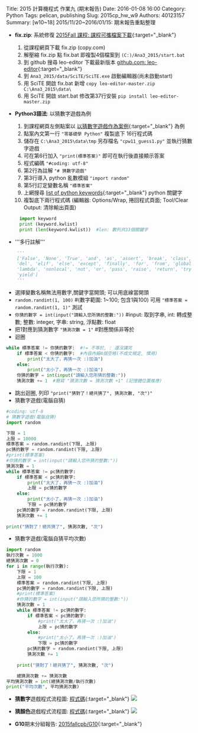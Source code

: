 Title: 2015 計算機程式 作業九 (期末報告)
Date: 2016-01-08 16:00
Category: Python
Tags: pelican, publishing
Slug: 2015cp_hw_w9
Authors: 40123157
Summary: [w10~18] 2015/11/20~2016/01/15: 期末報告重點整理







  * **fix.zip**: 系統修復 [2015Fall 課程: 課程可攜檔案下載](http://wordpress-2015course.rhcloud.com/?page_id=3633){:target="_blank"}
    1. 從課程網頁下載 fix.zip (copy.com)
    2. 解壓縮 fix.zip 點 fix.bat 即複製4個檔案到 `(C:)/Ana3_2015/start.bat`
    3. 到 github 搜尋 leo-editor 下載最新版本 [github.com: leo-editor](https://github.com/leo-editor/leo-editor){:target="_blank"}
    4. 到 `Ana3_2015/data/SciTE/SciTE.exe` 啟動編輯器(尚未啟動start)
    5. 用 SciTE 開啟 fix.bat 新增 `copy leo-editor-master.zip C:\Ana3_2015\data\`
    6. 用 SciTE 開啟 start.bat 修改第37行安裝 `pip install leo-editor-master.zip`

  * **Python3語法**: 以猜數字遊戲為例
    1.  到課程網頁左側點案以 [以猜數字遊戲作為案例](http://wordpress-2015course.rhcloud.com/?p=4403){:target="_blank"} 為例
    2.  點案內文第一行 `"零基礎學 Python"` 複製底下 16行程式碼
    3. 儲存在 `C:\Ana3_2015\data\tmp` 另存檔名 `"cpw11_guess1.py"` 並執行猜數字遊戲
    4. 可在第6行加入 `"print(標準答案)"` 即可在執行後直接顯示答案
    5. 程式編碼 `"#coding: utf-8"`
    6. 第2行為註解 `"# 猜數字遊戲"`
    7. 第3行導入 python 亂數模組 `"import random"`
    8. 第5行訂定變數名稱 `"標準答案"`
    9. 上網搜尋 [list of python keywords](http://stackoverflow.com/questions/14595922/list-of-python-keywords){:target="_blank"} python 關鍵字
    10. 複製底下兩行程式碼 (編輯器: Options/Wrap, 捲回程式頁面; Tool/Clear Output: 清除輸出頁面)

~~~python
     import keyword
     print (keyword.kwlist)
     print (len(keyword.kwlist))  #len: 數列共33個關鍵字
~~~

  * '''多行註解'''

~~~python
    '''
    ['False', 'None', 'True', 'and', 'as', 'assert', 'break', 'class', 'continue', 'def',
    'del', 'elif', 'else', 'except', 'finally', 'for', 'from', 'global', 'if', 'import', 'in', 'is',
    'lambda', 'nonlocal', 'not', 'or', 'pass', 'raise', 'return', 'try', 'while', 'with',
    'yield']
    '''
~~~

  * 選擇變數名稱無法用數字,關鍵字當開頭; 可以用底線當開頭
  * `random.randint(1, 100)` #(數字範圍: 1~100; 包含1與100)
可用 `"標準答案 = random.randint(1, 1)"` 測試
  * `你猜的數字 = int(input("請輸入您所猜的整數:"))`  #input: 取到字串, int: 轉成整數; 整數: integer, 字串: string, 浮點數: float
  * 把1對應到猜測數字 `"猜測次數 = 1"`  #對應關係非等於
  * 迴圈

~~~python
while 標準答案 != 你猜的數字:  #!= 不等於, : 還沒講完
    if 標準答案 < 你猜的數字:  #內容內縮4個空格(不成文規定, 慣用)
        print("太大了，再猜一次 :)加油")
    else:
        print("太小了，再猜一次 :)加油")
    你猜的數字 = int(input("請輸入您所猜的整數:"))
    猜測次數 += 1  #簡寫 "猜測次數 = 猜測次數 +1" (記憶體位置推應)
~~~

  * 跳出迴圈, 列印 `"print("猜對了！總共猜了", 猜測次數, "次")"`
  * 猜數字遊戲(電腦自猜)

~~~python
#coding: utf-8
# 猜數字遊戲(電腦自猜)
import random

下限 = 1
上限 = 10000
標準答案 = random.randint(下限, 上限)
pc猜的數字 = random.randint(下限, 上限)
#print(標準答案)
#你猜的數字 = int(input("請輸入您所猜的整數:"))
猜測次數 = 1
while 標準答案 != pc猜的數字:
    if 標準答案 < pc猜的數字:
        print("太大了，再猜一次 :)加油")
        上限 = pc猜的數字
    else:
        print("太小了，再猜一次 :)加油")
        下限 = pc猜的數字
    pc猜的數字 = random.randint(下限, 上限)
    猜測次數 += 1
   
print("猜對了！總共猜了", 猜測次數, "次")
~~~

  * 猜數字遊戲(電腦自猜平均次數)

~~~python
import random
執行次數 = 1000
總猜測次數 = 0
for i in range(執行次數):
    下限 = 1
    上限 = 100
    標準答案 = random.randint(下限, 上限)
    pc猜的數字 = random.randint(下限, 上限)
    #print(標準答案)
    #你猜的數字 = int(input("請輸入您所猜的整數:"))
    猜測次數 = 1
    while 標準答案 != pc猜的數字:
        if 標準答案 < pc猜的數字:
            #print("太大了，再猜一次 :)加油")
            上限 = pc猜的數字
        else:
            #print("太小了，再猜一次 :)加油")
            下限 = pc猜的數字
        pc猜的數字 = random.randint(下限, 上限)
        猜測次數 += 1
       
    print("猜對了！總共猜了", 猜測次數, "次")

    總猜測次數 += 猜測次數
平均猜測次數 = int(總猜測次數/執行次數)
print("平均次數", 平均猜測次數)
~~~


  * **猜數字**遊戲程式流程圖: [程式碼](http://wordpress-2015course.rhcloud.com/?p=4319){:target="_blank"}
     <img src="https://copy.com/DRy4qVbBJCyBkQox">
  * **猜顏色**遊戲程式流程圖: [程式碼](http://wordpress-2015course.rhcloud.com/?p=4476#more-4476){:target="_blank"}
    <img src="https://copy.com/zQH30w4NSap9hTdG">

  * **G10**期末分組報告: [2015fallcpb/G10](http://2015fallhw.github.io/2015fallcpb/category/g10.html){:target="_blank"}


